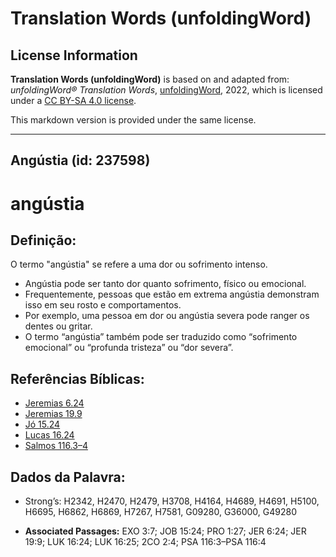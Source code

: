 # Translation Words (unfoldingWord)

## License Information

**Translation Words (unfoldingWord)** is based on and adapted from: _unfoldingWord® Translation Words_, [unfoldingWord](https://unfoldingword.org/utw), 2022, which is licensed under a [CC BY-SA 4.0 license](https://creativecommons.org/licenses/by-sa/4.0/legalcode.en).

This markdown version is provided under the same license.



--------------------------------

## Angústia (id: 237598)

angústia
========

Definição:
----------

O termo "angústia" se refere a uma dor ou sofrimento intenso.

* Angústia pode ser tanto dor quanto sofrimento, físico ou emocional.
* Frequentemente, pessoas que estão em extrema angústia demonstram isso em seu rosto e comportamentos.
* Por exemplo, uma pessoa em dor ou angústia severa pode ranger os dentes ou gritar.
* O termo “angústia” também pode ser traduzido como “sofrimento emocional” ou “profunda tristeza” ou “dor severa”.

Referências Bíblicas:
---------------------

* [Jeremias 6\.24](https://ref.ly/Jer6:24)
* [Jeremias 19\.9](https://ref.ly/Jer19:9)
* [Jó 15\.24](https://ref.ly/Job15:24)
* [Lucas 16\.24](https://ref.ly/Luke16:24)
* [Salmos 116\.3–4](https://ref.ly/Ps116:3-Ps116:4)

Dados da Palavra:
-----------------

* Strong’s: H2342, H2470, H2479, H3708, H4164, H4689, H4691, H5100, H6695, H6862, H6869, H7267, H7581, G09280, G36000, G49280

* **Associated Passages:** EXO 3:7; JOB 15:24; PRO 1:27; JER 6:24; JER 19:9; LUK 16:24; LUK 16:25; 2CO 2:4; PSA 116:3–PSA 116:4

